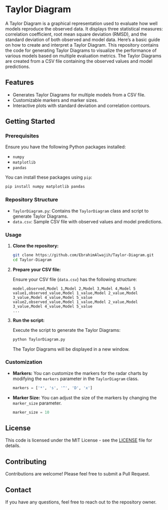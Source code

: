 # Taylor Diagram

A Taylor Diagram is a graphical representation used to evaluate how well models reproduce the observed data. It displays three statistical measures: correlation coefficient, root mean square deviation (RMSD), and the standard deviation of both observed and model data. Here’s a basic guide on how to create and interpret a Taylor Diagram.
This repository contains the code for generating Taylor Diagrams to visualize the performance of various models based on multiple evaluation metrics. The Taylor Diagrams are created from a CSV file containing the observed values and model predictions.

## Features

- Generates Taylor Diagrams for multiple models from a CSV file.
- Customizable markers and marker sizes.
- Interactive plots with standard deviation and correlation contours.

## Getting Started

### Prerequisites

Ensure you have the following Python packages installed:

- `numpy`
- `matplotlib`
- `pandas`

You can install these packages using `pip`:

```bash
pip install numpy matplotlib pandas
```

### Repository Structure

- `TaylorDiagram.py`: Contains the `TaylorDiagram` class and script to generate Taylor Diagrams.
- `data.csv`: Sample CSV file with observed values and model predictions.

### Usage

1. **Clone the repository:**

   ```bash
   git clone https://github.com/EbrahimAlwajih/Taylor-Diagram.git
   cd Taylor-Diagram
   ```

2. **Prepare your CSV file:**

   Ensure your CSV file (`data.csv`) has the following structure:
   
   ```csv
   model,observed,Model 1,Model 2,Model 3,Model 4,Model 5
   value1,observed_value,Model 1_value,Model 2_value,Model 3_value,Model 4_value,Model 5_value
   value2,observed_value,Model 1_value,Model 2_value,Model 3_value,Model 4_value,Model 5_value
   ...
   ```

3. **Run the script:**

   Execute the script to generate the Taylor Diagrams:

   ```bash
   python TaylorDiagram.py
   ```

   The Taylor Diagrams will be displayed in a new window.

### Customization

- **Markers:**
  You can customize the markers for the radar charts by modifying the `markers` parameter in the `TaylorDiagram` class.

  ```python
  markers = ['*', 's', '^', 'D', 'x']
  ```

- **Marker Size:**
  You can adjust the size of the markers by changing the `marker_size` parameter.

  ```python
  marker_size = 10
  ```

## License

This code is licensed under the MIT License - see the [LICENSE](LICENSE) file for details.

## Contributing

Contributions are welcome! Please feel free to submit a Pull Request.

## Contact

If you have any questions, feel free to reach out to the repository owner.

